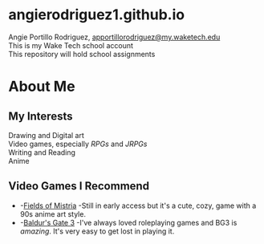 # angierodriguez1.github.io  
Angie Portillo Rodriguez, apportillorodriguez@my.waketech.edu  
This is my Wake Tech school account  
This repository will hold school assignments  
# About Me
## My Interests
Drawing and Digital art  
Video games, especially _RPGs_ and _JRPGs_  
Writing and Reading  
Anime  
## Video Games I Recommend
* -[Fields of Mistria](https://www.fieldsofmistria.com/) -Still in early access but it's a cute, cozy, game with a 90s anime art style.
* -[Baldur's Gate 3](https://baldursgate3.game/) -I've always loved roleplaying games and BG3 is _amazing_. It's very easy to get lost in playing it.